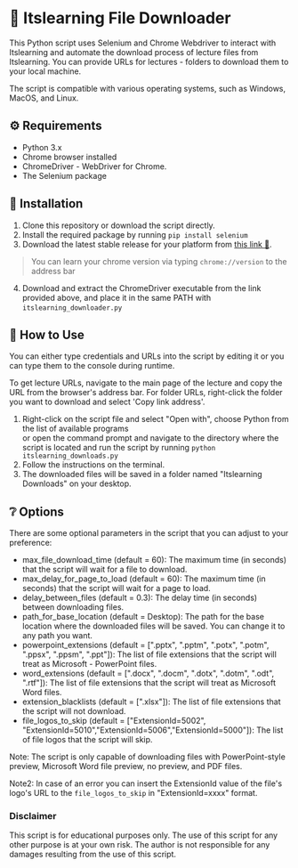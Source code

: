 # 📙 Itslearning File Downloader

This Python script uses Selenium and Chrome Webdriver to interact with Itslearning and automate the download process of lecture files from Itslearning. You can provide URLs for lectures - folders to download them to your local machine. 

The script is compatible with various operating systems, such as Windows, MacOS, and Linux.


## ⚙️ Requirements
- Python 3.x
- Chrome browser installed
- ChromeDriver - WebDriver for Chrome.
- The Selenium package
## 🔨 Installation
1. Clone this repository or download the script directly.
2. Install the required package by running `pip install selenium`
3. Download the latest stable release for your platform from [this link 🔗](https://sites.google.com/chromium.org/driver/downloads?authuser=0).
>  You can learn your chrome version via typing `chrome://version` to the address bar
4. Download and extract the ChromeDriver executable from the link provided above, and place it in the same PATH with `itslearning_downloader.py`
## 📖 How to Use
You can either type credentials and URLs into the script by editing it or you can type them to the console during runtime.

To get lecture URLs, navigate to the main page of the lecture and copy the URL from the browser's address bar. 
For folder URLs, right-click the folder you want to download and select 'Copy link address'.

1. Right-click on the script file and select "Open with", choose Python from the list of available programs  
  or open the command prompt and navigate to the directory where the script is located and run the script by running `python itslearning_downloads.py`
3. Follow the instructions on the terminal.
4. The downloaded files will be saved in a folder named "Itslearning Downloads" on your desktop.

## ❔ Options
There are some optional parameters in the script that you can adjust to your preference:

- max_file_download_time (default = 60): The maximum time (in seconds) that the script will wait for a file to download.
- max_delay_for_page_to_load (default = 60): The maximum time (in seconds) that the script will wait for a page to load.
- delay_between_files (default = 0.3): The delay time (in seconds) between downloading files.
- path_for_base_location (default = Desktop): The path for the base location where the downloaded files will be saved. You can change it to any path you want.
- powerpoint_extensions (default = [".pptx", ".pptm", ".potx", ".potm", ".ppsx", ".ppsm", ".ppt"]): The list of file extensions that the script will treat as Microsoft - PowerPoint files.
- word_extensions (default = [".docx", ".docm", ".dotx", ".dotm", ".odt", ".rtf"]): The list of file extensions that the script will treat as Microsoft Word files.
- extension_blacklists (default = [".xlsx"]): The list of file extensions that the script will not download.
- file_logos_to_skip (default = ["ExtensionId=5002", "ExtensionId=5010","ExtensionId=5006","ExtensionId=5000"]): The list of file logos that the script will skip.

Note: The script is only capable of downloading files with PowerPoint-style preview, Microsoft Word file preview, no preview, and PDF files. 

Note2: In case of an error you can insert the ExtensionId value of the file's logo's URL to the `file_logos_to_skip` in "ExtensionId=xxxx" format.

### Disclaimer
This script is for educational purposes only. The use of this script for any other purpose is at your own risk. The author is not responsible for any damages resulting from the use of this script.
